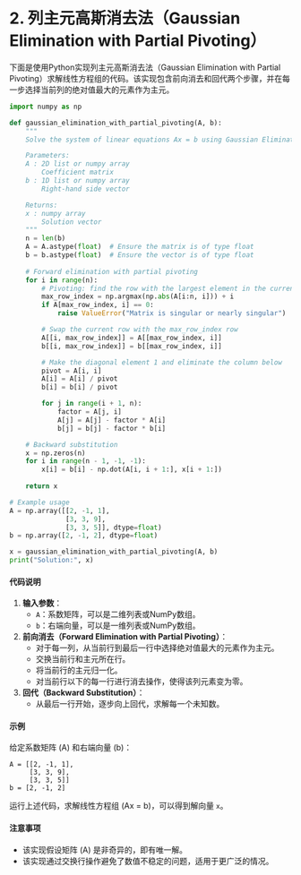 # 2. 列主元高斯消去法（Gaussian Elimination with Partial Pivoting）

下面是使用Python实现列主元高斯消去法（Gaussian Elimination with Partial Pivoting）求解线性方程组的代码。该实现包含前向消去和回代两个步骤，并在每一步选择当前列的绝对值最大的元素作为主元。

```python
import numpy as np

def gaussian_elimination_with_partial_pivoting(A, b):
    """
    Solve the system of linear equations Ax = b using Gaussian Elimination with Partial Pivoting.

    Parameters:
    A : 2D list or numpy array
        Coefficient matrix
    b : 1D list or numpy array
        Right-hand side vector

    Returns:
    x : numpy array
        Solution vector
    """
    n = len(b)
    A = A.astype(float)  # Ensure the matrix is of type float
    b = b.astype(float)  # Ensure the vector is of type float
    
    # Forward elimination with partial pivoting
    for i in range(n):
        # Pivoting: find the row with the largest element in the current column
        max_row_index = np.argmax(np.abs(A[i:n, i])) + i
        if A[max_row_index, i] == 0:
            raise ValueError("Matrix is singular or nearly singular")

        # Swap the current row with the max_row_index row
        A[[i, max_row_index]] = A[[max_row_index, i]]
        b[[i, max_row_index]] = b[[max_row_index, i]]

        # Make the diagonal element 1 and eliminate the column below
        pivot = A[i, i]
        A[i] = A[i] / pivot
        b[i] = b[i] / pivot

        for j in range(i + 1, n):
            factor = A[j, i]
            A[j] = A[j] - factor * A[i]
            b[j] = b[j] - factor * b[i]

    # Backward substitution
    x = np.zeros(n)
    for i in range(n - 1, -1, -1):
        x[i] = b[i] - np.dot(A[i, i + 1:], x[i + 1:])
    
    return x

# Example usage
A = np.array([[2, -1, 1],
              [3, 3, 9],
              [3, 3, 5]], dtype=float)
b = np.array([2, -1, 2], dtype=float)

x = gaussian_elimination_with_partial_pivoting(A, b)
print("Solution:", x)
```

#### 代码说明

1. **输入参数**：
   * `A`：系数矩阵，可以是二维列表或NumPy数组。
   * `b`：右端向量，可以是一维列表或NumPy数组。
2. **前向消去（Forward Elimination with Partial Pivoting）**：
   * 对于每一列，从当前行到最后一行中选择绝对值最大的元素作为主元。
   * 交换当前行和主元所在行。
   * 将当前行的主元归一化。
   * 对当前行以下的每一行进行消去操作，使得该列元素变为零。
3. **回代（Backward Substitution）**：
   * 从最后一行开始，逐步向上回代，求解每一个未知数。

#### 示例

给定系数矩阵 (A) 和右端向量 (b)：

```plaintext
A = [[2, -1, 1],
     [3, 3, 9],
     [3, 3, 5]]
b = [2, -1, 2]
```

运行上述代码，求解线性方程组 (Ax = b)，可以得到解向量 `x`。

#### 注意事项

* 该实现假设矩阵 (A) 是非奇异的，即有唯一解。
* 该实现通过交换行操作避免了数值不稳定的问题，适用于更广泛的情况。
